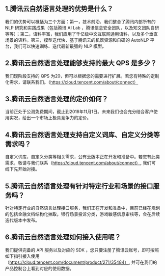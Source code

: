 ## 1.腾讯云自然语言处理的优势是什么？
我们的优势可以概括为三个方面：第一，技术前沿，我们整合了腾讯内部所有的 NLP 研究和实践成果（包括腾讯 AI Lab ，腾讯信息安全团队，以及知文团队自研等等）；第二，语料丰富，我们应用了千亿级中文互联网通用语料，以及多个垂直场景的语料。第三，模型迭代快，基于腾讯云的机器资源和自研的 AutoNLP 平台，我们可以快速训练、迭代最新最强的 NLP 模型。

## 2.腾讯云自然语言处理能够支持的最大 QPS 是多少？
我们现阶段支持的 QPS 为20，但可以根据您的需要进行扩展。若您有特殊的定制化需求，请联系我们。（https://cloud.tencent.com/about/connect）

## 3.腾讯云自然语言处理的定价如何？
当前正处于公测免费期间，截止到2019年11月1日。未来我们也会充分结合客户使用实况，给出一个市场上极具竞争力的定价。

## 4.腾讯云自然语言处理支持自定义词库、自定义分类等需求吗？
自定义词库，自定义分类等相关需求，公有云版本正在开发和准备中。若您有此类需求，敬请与我们联系（https://cloud.tencent.com/about/connect）,
我们可线下先开始对接。

## 5.腾讯云自然语言处理有针对特定行业和场景的接口服务吗？
针对特定行业的自然语言处理接口服务，我们正在开发和准备中，目前已经在规划的包括金融文档结构化抽取，银行场景投诉分类，游戏敏感信息审核等，会在后续迭代版本中发布。

## 6.腾讯云自然语言处理如何接入使用呢？
我们提供完备的 API 服务以及对应的 SDK ，您只要注册了腾讯云账号，即可按照如下指引接入使用（https://cloud.tencent.com/document/product/271/35484）,
并可在我们的产品控制台上看到对应的使用数据。







